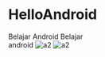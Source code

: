 # HelloAndroid
Belajar Android
Belajar<br>android
![a2](https://user-images.githubusercontent.com/60724467/82235642-2c274200-995d-11ea-9888-06fd76d1fe03.png)
![a2](https://user-images.githubusercontent.com/60724467/82235642-2c274200-995d-11ea-9888-06fd76d1fe03.png)
